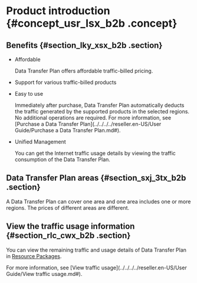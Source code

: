 # Product introduction {#concept_usr_lsx_b2b .concept}

## Benefits {#section_lky_xsx_b2b .section}

-   Affordable

    Data Transfer Plan offers affordable traffic-billed pricing.

-   Support for various traffic-billed products
-   Easy to use

    Immediately after purchase, Data Transfer Plan automatically deducts the traffic generated by the supported products in the selected regions. No additional operations are required. For more information, see [Purchase a Data Transfer Plan](../../../../reseller.en-US/User Guide/Purchase a Data Transfer Plan.md#).

-   Unified Management

    You can get the Internet traffic usage details by viewing the traffic consumption of the Data Transfer Plan.


## Data Transfer Plan areas {#section_sxj_3tx_b2b .section}

A Data Transfer Plan can cover one area and one area includes one or more regions. The prices of different areas are different.

## View the traffic usage information {#section_rlc_cwx_b2b .section}

You can view the remaining traffic and usage details of Data Transfer Plan in [Resource Packages](https://expense.console.aliyun.com/?#/flow/list/).

For more information, see [View traffic usage](../../../../reseller.en-US/User Guide/View traffic usage.md#).

